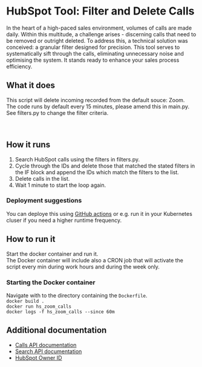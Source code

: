# HubSpot Tool: Filter and Delete Calls

In the heart of a high-paced sales environment, volumes of calls are made daily.
Within this multitude, a challenge arises - discerning calls that need to be removed or outright deleted.
To address this, a technical solution was conceived: a granular filter designed for precision. This tool serves to systematically sift through the calls, eliminating unnecessary noise and optimising the system. It stands ready to enhance your sales process efficiency.

## What it does
This script will delete incoming recorded from the default souce: Zoom.<br>
The code runs by default every 15 minutes, please amend this in main.py.<br>
See filters.py to change the filter criteria.<br>
<br><br>

## How it runs
1. Search HubSpot calls using the filters in filters.py.
2. Cycle through the IDs and delete those that matched the stated filters in the IF block and append the IDs which match the filters to the list.
3. Delete calls in the list.
4. Wait 1 minute to start the loop again.

### Deployment suggestions
You can deploye this using [GitHub actions](https://github.com/features/actions) or e.g. run it in your Kubernetes cluser if you need a higher runtime frequency.

## How to run it

Start the docker container and run it.<br>
The Docker container will include also a CRON job that will activate the script every min during work hours and during the week only.

### Starting the Docker container

Navigate with to the directory containing the `Dockerfile`.<br>
`docker build .`<br>
`docker run hs_zoom_calls`<br>
`docker logs -f hs_zoom_calls --since 60m`

## Additional documentation
* [Calls API documentation](https://developers.hubspot.com/docs/api/crm/calls)
* [Search API documentation](https://developers.hubspot.com/docs/api/crm/search)
* [HubSpot Owner ID](https://legacydocs.hubspot.com/docs/methods/owners/get_owners)

